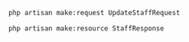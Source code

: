 
```
php artisan make:request UpdateStaffRequest
```

```
php artisan make:resource StaffResponse 
```

